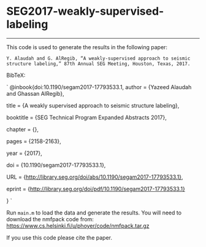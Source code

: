 # SEG2017-weakly-supervised-labeling

----

This code is used to generate the results in the following paper:

`Y. Alaudah and G. AlRegib, “A weakly-supervised approach to seismic structure labeling,” 87th Annual SEG Meeting, Houston, Texas, 2017.`

BibTeX:

` 
@inbook{doi:10.1190/segam2017-17793533.1,
author = {Yazeed Alaudah and Ghassan AlRegib},

title = {A weakly supervised approach to seismic structure labeling},

booktitle = {SEG Technical Program Expanded Abstracts 2017},

chapter = {},

pages = {2158-2163},

year = {2017},

doi = {10.1190/segam2017-17793533.1},

URL = {http://library.seg.org/doi/abs/10.1190/segam2017-17793533.1},

eprint = {http://library.seg.org/doi/pdf/10.1190/segam2017-17793533.1}

}
`

Run `main.m` to load the data and generate the results.  You will need to download the nmfpack code from:
https://www.cs.helsinki.fi/u/phoyer/code/nmfpack.tar.gz


If you use this code please cite the paper.
